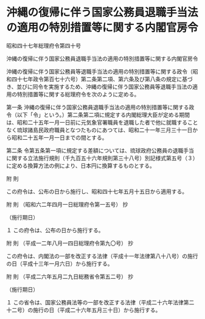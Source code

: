 # 沖縄の復帰に伴う国家公務員退職手当法の適用の特別措置等に関する内閣官房令

昭和四十七年総理府令第四十号

沖縄の復帰に伴う国家公務員退職手当法の適用の特別措置等に関する内閣官房令

沖縄の復帰に伴う国家公務員等退職手当法の適用の特別措置等に関する政令（昭和四十七年政令第百七十六号）第二条第二項、第六条及び第八条の規定に基づき、並びに同令を実施するため、沖縄の復帰に伴う国家公務員等退職手当法の適用の特別措置等に関する総理府令を次のように定める。

第一条 沖縄の復帰に伴う国家公務員退職手当法の適用の特別措置等に関する政令（以下「令」という。）第二条第二項に規定する内閣総理大臣が定める期間は、昭和二十五年一月一日前に元気象官署職員を退職した者で他に就職することなく琉球諸島民政府職員となつたものにあつては、昭和二十一年三月三十一日から昭和二十五年一月一日までの間とする。

第二条 令第五条第一項に規定する差額については、琉球政府公務員の退職手当に関する立法施行規則（千九百五十六年規則第三十八号）別記様式第五号（３）に定める換算方法の例により、日本円に換算するものとする。

附 則

この府令は、公布の日から施行し、昭和四十七年五月十五日から適用する。

附 則 （昭和六二年四月一日総理府令第一五号） 抄

（施行期日）

１ この府令は、公布の日から施行する。

附 則 （平成一二年八月一四日総理府令第九〇号） 抄

この府令は、内閣法の一部を改正する法律（平成十一年法律第八十八号）の施行の日（平成十三年一月六日）から施行する。

附 則 （平成二六年五月二九日総務省令第五二号） 抄

（施行期日）

１ この省令は、国家公務員法等の一部を改正する法律（平成二十六年法律第二十二号）の施行の日（平成二十六年五月三十日）から施行する。
